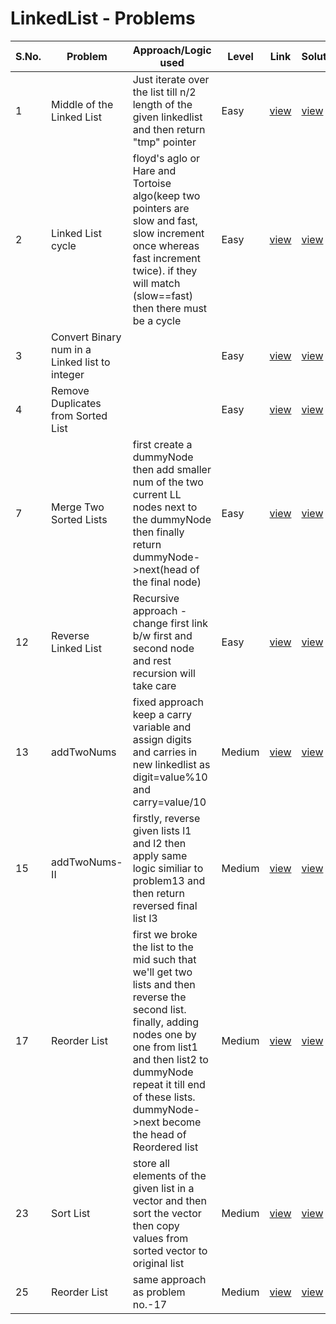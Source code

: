 # LinkedList - Problems

S.No. | Problem | Approach/Logic used | Level | Link | Solution |
------|---------|---------------------|-------|------|----------|
1 | Middle of the Linked List | Just iterate over the list till n/2 length of the given linkedlist and then return "tmp" pointer | Easy | [view](https://leetcode.com/problems/middle-of-the-linked-list/) | [view](middle-of-the-LL.cpp) 
2 | Linked List cycle | floyd's aglo or Hare and Tortoise algo(keep two pointers are slow and fast, slow increment once whereas fast increment twice). if they will match (slow==fast) then there must be a cycle | Easy | [view](https://leetcode.com/problems/linked-list-cycle/description/) | [view](LL-cycle.cpp) 
3 | Convert Binary num in a Linked list to integer |  | Easy | [view](https://leetcode.com/problems/convert-binary-number-in-a-linked-list-to-integer/description/) | [view](Convert-binary-num-to-decimal.cpp) 
4 | Remove Duplicates from Sorted List |  | Easy | [view](https://leetcode.com/problems/remove-duplicates-from-sorted-list/) | [view](remove-dups-from-sorted-lst.cpp) 
7 | Merge Two Sorted Lists | first create a dummyNode then add smaller num of the two current LL nodes next to the dummyNode then finally return dummyNode->next(head of the final node) | Easy | [view](https://leetcode.com/problems/merge-two-sorted-lists/description/) | [view](mergeTwoSortedLst.cpp) 
12 | Reverse Linked List | Recursive approach - change first link b/w first and second node and rest recursion will take care | Easy | [view](https://leetcode.com/problems/reverse-linked-list/description/) | [view](reverse-LL.cpp) 
13 | addTwoNums | fixed approach keep a carry variable and assign digits and carries in new linkedlist as digit=value%10 and carry=value/10 | Medium | [view](https://leetcode.com/problems/add-two-numbers/description/) | [view](addTwoNums.cpp)
15 | addTwoNums-II | firstly, reverse given lists l1 and l2 then apply same logic similiar to problem13 and then return reversed final list l3 | Medium | [view](https://leetcode.com/problems/add-two-numbers-ii/description/) | [view](addTwoNums-II.cpp)
17 | Reorder List | first we broke the list to the mid such that we'll get two lists and then reverse the second list. finally, adding nodes one by one from list1 and then list2 to dummyNode repeat it till end of these lists. dummyNode->next become the head of Reordered list | Medium | [view](https://leetcode.com/problems/reorder-list/description/) | [view](reorder-list.cpp)
23 | Sort List | store all elements of the given list in a vector and then sort the vector then copy values from sorted vector to original list | Medium | [view](https://leetcode.com/problems/sort-list/description/) | [view](sortList.cpp)
25 | Reorder List | same approach as problem no.-17 | Medium | [view](https://www.geeksforgeeks.org/rearrange-a-given-linked-list-in-place/) | [view](reorder-list-gfg.cpp)